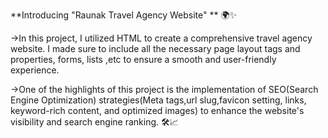 **Introducing "Raunak Travel Agency Website" ** 🌍✨

 →In this project, I utilized HTML to create a comprehensive travel agency website. I made sure to include all the necessary page layout tags and properties, forms, lists ,etc to ensure a smooth and user-friendly experience.
 
 →One of the highlights of this project is the implementation of SEO(Search Engine Optimization) strategies(Meta tags,url slug,favicon setting, links, keyword-rich content, and optimized images) to enhance the website's visibility and search engine ranking. 🛠️📈

